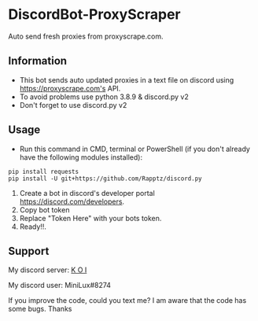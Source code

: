 # DiscordBot-ProxyScraper

Auto send fresh proxies from proxyscrape.com.

## Information
- This bot sends auto updated proxies in a text file on discord using https://proxyscrape.com's API.
- To avoid problems use python 3.8.9 & discord.py v2
- Don't forget to use discord.py v2
## Usage
- Run this command in CMD, terminal or PowerShell (if you don't already have the following modules installed):
```
pip install requests
pip install -U git+https://github.com/Rapptz/discord.py
```
1. Create a bot in discord's developer portal https://discord.com/developers.
2. Copy bot token
3. Replace "Token Here" with your bots token.
4. Ready!!.

## Support

My discord server: [K O I](https://discord.gg/6JwzysG6Ff)

My discord user: MiniLux#8274

If you improve the code, could you text me? I am aware that the code has some bugs. Thanks
